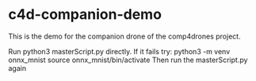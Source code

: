 # c4d-companion-demo
This is the demo for the companion drone of the comp4drones project.

Run python3 masterScript.py directly.
If it fails try:
python3 -m venv onnx_mnist
source onnx_mnist/bin/activate
Then run the masterScript.py again
